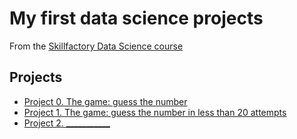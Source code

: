 # My first data science projects
From the [Skillfactory Data Science course](https://skillfactory.ru/data-science-specialization)


## Projects
* [Project 0. The game: guess the number](https://github.com/Elfinenya/first_data_science/tree/main/project_0)
* [Project 1. The game: guess the number in less than 20 attempts](https://github.com/Elfinenya/first_data_science/tree/main/project_1)
* [Project 2. ___________](_____)



